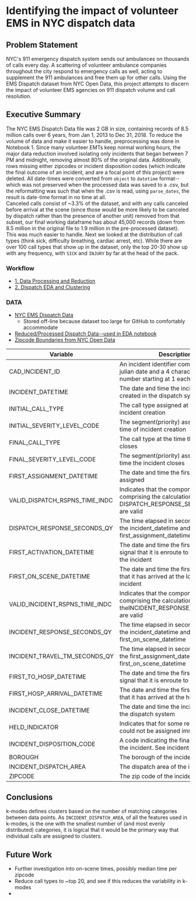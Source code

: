 # Identifying the impact of volunteer EMS in NYC dispatch data

## Problem Statement

NYC's 911 emergency dispatch system sends out ambulances on thousands of calls every day. A scattering of volunteer ambulance companies throughout the city respond to emergency calls as well, acting to supplement the 911 ambulances and free them up for other calls. Using the EMS Dispatch dataset from NYC Open Data, this project attempts to discern the impact of volunteer EMS agencies on 911 dispatch volume and call resolution.

## Executive Summary

The NYC EMS Dispatch Data file was 2 GB in size, containing records of 8.5 million calls over 6 years, from Jan 1, 2013 to Dec 31, 2018. To reduce the volume of data and make it easier to handle, preprocessing was done in Notebook 1. Since many volunteer EMTs keep normal working hours, the major data reduction involved isolating only incidents that began between 7 PM and midnight, removing almost 80% of the original data. Additionally, rows missing either zipcodes or incident disposition codes (which indicate the final outcome of an incident, and are a focal point of this project) were deleted. All date-times were converted from `object` to `datetime` format--which was not preserved when the processed data was saved to a .csv, but the reformatting was such that when the .csv is read, using `parse_dates`, the result is date-time format in no time at all. <br>
Canceled calls consist of ~3.3% of the dataset, and with any calls canceled before arrival at the scene (since those would be more likely to be canceled by dispatch rather than the presence of another unit) removed from that subset, our final working dataframe has about 45,000 records (down from 8.5 million in the original file to 1.9 million in the pre-processed dataset). This was much easier to handle. Next we looked at the distribution of call types (think sick, difficulty breathing, cardiac arrest, etc). While there are over 100 call types that show up in the dataset, only the top 20-30 show up with any frequency, with `SICK` and `INJURY` by far at the head of the pack. 

### Workflow
* [1. Data Processing and Reduction](./code/data_processing_and_reduction.ipynb)
* [2. Dispatch EDA and Clustering](./code/dispatch_EDA_and_clustering.ipynb)

### DATA
* [NYC EMS Dispatch Data](https://data.cityofnewyork.us/Public-Safety/EMS-Incident-Dispatch-Data/76xm-jjuj)
    * Stored off-line because dataset too large for GitHub to comfortably accommodate
* [Reduced/Processed Dispatch Data--used in EDA notebook](https://drive.google.com/file/d/1ry0yvvLWxXXjHFxiUqGnR_Y-OwtTM0dp/view?usp=sharing)
* [Zipcode Boundaries from NYC Open Data](https://data.cityofnewyork.us/Business/Zip-Code-Boundaries/i8iw-xf4u)

| Variable | Description |
| --- | --- |
|CAD_INCIDENT_ID | An incident identifier comprising the julian date and a 4 character sequence number starting at 1 each day|
|INCIDENT_DATETIME | The date and time the incident was created in the dispatch system|
|INITIAL_CALL_TYPE  | The call type assigned at the time of incident creation|
|INITIAL_SEVERITY_LEVEL_CODE | The segment(priority) assigned at the time of incident creation|
|FINAL_CALL_TYPE  | The call type at the time the incident closes|
|FINAL_SEVERITY_LEVEL_CODE | The segment(priority) assigned at the time the incident closes|
|FIRST_ASSIGNMENT_DATETIME | The date and time the first unit is assigned|
|VALID_DISPATCH_RSPNS_TIME_INDC | Indicates that the components comprising the calculation of the DISPATCH_RESPONSE_SECONDS_QY are valid|
|DISPATCH_RESPONSE_SECONDS_QY | The time elapsed in seconds between the incident_datetime and the first_assignment_datetime|
|FIRST_ACTIVATION_DATETIME | The date and time the first unit gives the signal that it is enroute to the location of the incident|
|FIRST_ON_SCENE_DATETIME | The date and time the first unit signals that it has arrived at the location of the incident|
|VALID_INCIDENT_RSPNS_TIME_INDC | Indicates that the components comprising the calculation of theINCIDENT_RESPONSE_SECONDS_QY are valid|
|INCIDENT_RESPONSE_SECONDS_QY | The time elapsed in seconds between the incident_datetime and the first_on_scene_datetime|
|INCIDENT_TRAVEL_TM_SECONDS_QY | The time elapsed in seconds between the first_assignment_datetime and the first_on_scene_datetime|
|FIRST_TO_HOSP_DATETIME | The date and time the first unit gives the signal that it is enroute to the hospital|
|FIRST_HOSP_ARRIVAL_DATETIME | The date and time the first unit signals that it has arrived at the hospital|
|INCIDENT_CLOSE_DATETIME | The date and time the incident closes in the dispatch system|
|HELD_INDICATOR | Indicates that for some reason a unit could not be assigned immediately|
|INCIDENT_DISPOSITION_CODE | A code indicating the final outcome of the incident. See incident dispositions|
|BOROUGH | The borough of the incident location|
|INCIDENT_DISPATCH_AREA | The dispatch area of the incident|
|ZIPCODE | The zip code of the incident|


## Conclusions

k-modes defines clusters based on the number of matching categories between data points. As `INCIDENT_DISPATCH_AREA`, of all the features used in k-modes, is the one with the smallest number of (and most evenly distributed) categories, it is logical that it would be the primary way that individual calls are assigned to clusters.  

## Future Work

* Further investigation into on-scene times, possibly median time per zipcode
* Reduce call types to ~top 20, and see if this reduces the variability in k-modes
* 
